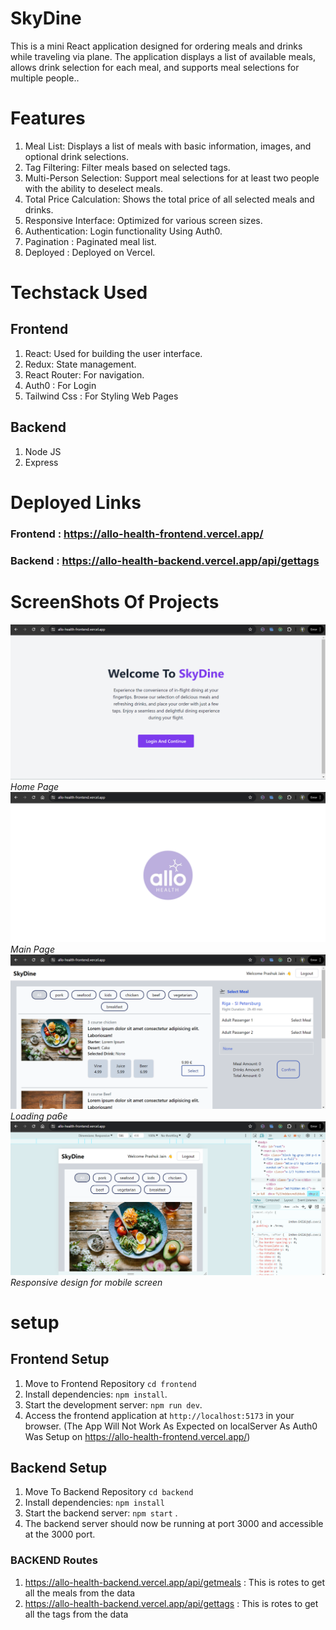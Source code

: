 # SkyDine
This is a mini React application designed for ordering meals and drinks while traveling via plane. The application displays a list of available meals, allows drink selection for each meal, and supports meal selections for multiple people..



# Features
1. Meal List: Displays a list of meals with basic information, images, and optional drink selections.
2. Tag Filtering: Filter meals based on selected tags.
3. Multi-Person Selection: Support meal selections for at least two people with the ability to deselect meals.
4. Total Price Calculation: Shows the total price of all selected meals and drinks.
5. Responsive Interface: Optimized for various screen sizes.
5. Authentication: Login functionality Using Auth0.
6. Pagination : Paginated meal list.
7. Deployed : Deployed on Vercel.

# Techstack Used
## Frontend
1. React: Used for building the user interface.
2. Redux: State management.
3. React Router: For navigation.
4. Auth0 : For Login
5. Tailwind Css : For Styling Web Pages
## Backend
1. Node JS
2. Express

# Deployed Links
### Frontend : https://allo-health-frontend.vercel.app/
### Backend  : https://allo-health-backend.vercel.app/api/gettags

# ScreenShots Of Projects
![Screenshot 1](./ScreenShots/Screenshot%20(178).png)
*Home Page*
![Screenshot 2](./ScreenShots/Screenshot%20(179).png)
*Main Page*
![Screenshot 3](./ScreenShots/Screenshot%20(180).png)
*Loading pa6e*
![Screenshot 3](./ScreenShots/Screenshot%20(181).png)
*Responsive design for mobile screen*

# setup 
## Frontend Setup
1. Move to Frontend Repository `cd frontend`
2. Install dependencies: `npm install`.
3. Start the development server: `npm run dev`.
4. Access the frontend application at `http://localhost:5173` in your browser. (The App Will Not Work As Expected on localServer As Auth0 Was Setup on https://allo-health-frontend.vercel.app/)

## Backend Setup 
1. Move To Backend Repository `cd backend`
2. Install dependencies: `npm install` 
3. Start the backend server: `npm start` .
4. The backend server should now be running at port 3000 and accessible at the 3000 port.

### BACKEND Routes
1. https://allo-health-backend.vercel.app/api/getmeals :
   This is rotes to get all the meals from the data
2. https://allo-health-backend.vercel.app/api/gettags :
   This is rotes to get all the tags from the data
   

